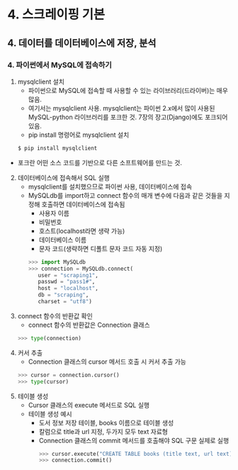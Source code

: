 # 4. 스크레이핑 기본
## 4. 데이터를 데이터베이스에 저장, 분석
### 4. 파이썬에서 MySQL에 접속하기
1. mysqlclient 설치
   - 파이썬으로 MySQL에 접속할 때 사용할 수 있는 라이브러리(드라이버)는 매우 많음.
   - 여기서는 mysqlclient 사용. mysqlclient는 파이썬 2.x에서 많이 사용된 MySQL-python 라이브러리를 포크한 것. 7장의 장고(Django)에도 포크되어있음.
   - pip install 명령어로 mysqlclient 설치
    ```python
    $ pip install mysqlclient
    ```
* 포크란 어떤 소스 코드를 기반으로 다른 소프트웨어를 만드는 것.
2. 데이터베이스에 접속해서 SQL 실행
   - mysqlclient를 설치했으므로 파이썬 사용, 데이터베이스에 접속
   - MySQLdb를 import하고 connect 함수의 매개 변수에 다음과 같은 것들을 지정해 호출하면 데이터베이스에 접속됨
     - 사용자 이름
     - 비밀번호
     - 호스트(localhost라면 생략 가능)
     - 데이터베이스 이름
     - 문자 코드(생략하면 디폴트 문자 코드 자동 지정)
     ```python
     >>> import MySQLdb
     >>> connection = MySQLdb.connect(
        user = "scraping1",
        passwd = "pass1#",
        host = "localhost",
        db = "scraping",
        charset = "utf8") 
     ```
3. connect 함수의 반환값 확인
   - connect 함수의 반환값은 Connection 클래스
    ```python
    >>> type(connection)
    ```
4. 커서 추출
   - Connection 클래스의 cursor 메서드 호출 시 커서 추출 가능
    ```python
    >>> cursor = connection.cursor()
    >>> type(cursor)
    ```
5. 테이블 생성
   - Cursor 클래스의 execute 메서드로 SQL 실행
   - 테이블 생성 예시
     - 도서 정보 저장 테이블, books 이름으로 테이블 생성
     - 칼럼으로 title과 url 지정, 두가지 모두 text 자료형
     - Connection 클래스의 commit 메서드를 호출해야 SQL 구문 실제로 실행
        ```python
        >>> cursor.execute("CREATE TABLE books (title text, url text)")
        >>> connection.commit()
        ```
